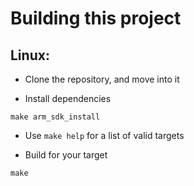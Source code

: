 # Building this project

## Linux:

- Clone the repository, and move into it

- Install dependencies

`make arm_sdk_install`

- Use `make help` for a list of valid targets

- Build for your target

`make`
